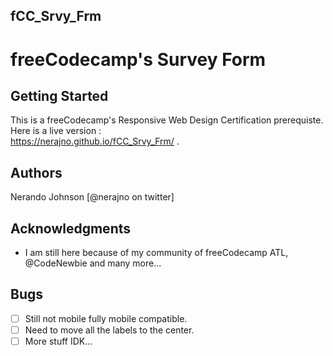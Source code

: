## fCC_Srvy_Frm

# freeCodecamp's Survey Form

## Getting Started
This is a freeCodecamp's Responsive Web Design Certification prerequiste. Here is a live version :  
https://nerajno.github.io/fCC_Srvy_Frm/ .


## Authors
Nerando Johnson [@nerajno on twitter]

## Acknowledgments
* I am still here because of my community of freeCodecamp ATL, @CodeNewbie and many more...

## Bugs
- [ ] Still not mobile fully mobile compatible.
- [ ] Need to move all the labels to the center.
- [ ] More stuff IDK...
